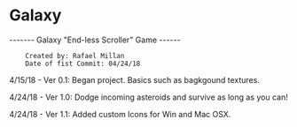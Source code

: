# Galaxy

------- Galaxy "End-less Scroller" Game ------

        Created by: Rafael Millan
        Date of fist Commit: 04/24/18
        
4/15/18 - Ver 0.1:
    Began project. Basics such as bagkgound textures.

4/24/18 - Ver 1.0: 
    Dodge incoming asteroids and survive as long as you can!
    
4/24/18 - Ver 1.1:
    Added custom Icons for Win and Mac OSX.
    

